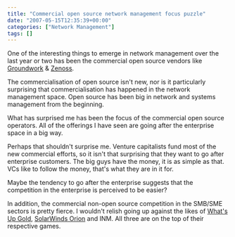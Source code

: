 ```yaml
---
title: "Commercial open source network management focus puzzle"
date: "2007-05-15T12:35:39+00:00"
categories: ["Network Management"]
tags: []
---
```


One of the interesting things to emerge in network management over the last year or two has been the commercial open source vendors like <a href="http://www.groundworkopensource.com/">Groundwork</a> & <a href="http://www.zenoss.com/">Zenoss</a>.

The commercialisation of open source isn't new, nor is it particularly surprising that commercialisation has happened in the network management space. Open source has been big in network and systems management from the beginning.

What has surprised me has been the focus of the commercial open source operators. All of the offerings I have seen are going after the enterprise space in a big way.

Perhaps that shouldn't surprise me. Venture capitalists fund most of the new commercial efforts, so it isn't that surprising that they want to go after enterprise customers. The big guys have the money, it is as simple as that. VCs like to follow the money, that's what they are in it for.

Maybe the tendency to go after the enterprise suggests that the competition in the enterprise is perceived to be easier?

In addition, the commercial non-open source competition in the SMB/SME sectors is pretty fierce. I wouldn't relish going up against the likes of <a href="http://www.ipswitch.com/products/whatsup/index.asp">What's Up Gold</a>, <a href="http://www.solarwinds.net/products/orion/index.aspx">SolarWinds Orion</a> and INM. All three are on the top of their respective games.
